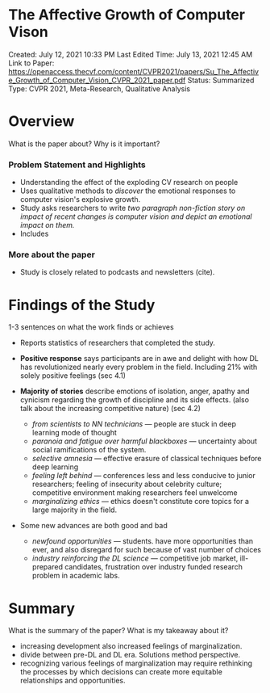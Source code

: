 # The Affective Growth of Computer Vison

Created: July 12, 2021 10:33 PM
Last Edited Time: July 13, 2021 12:45 AM
Link to Paper: https://openaccess.thecvf.com/content/CVPR2021/papers/Su_The_Affective_Growth_of_Computer_Vision_CVPR_2021_paper.pdf
Status: Summarized
Type: CVPR 2021, Meta-Research, Qualitative Analysis

# Overview

What is the paper about? Why is it important?

### Problem Statement and Highlights

- Understanding the effect of the exploding CV research on people
- Uses qualitative methods to *discover* the emotional responses to computer vision's explosive growth.
- Study asks researchers to write *two paragraph non-fiction story on impact of recent changes is computer vision and depict an emotional impact on them.*
- Includes

### More about the paper

- Study is closely related to podcasts and newsletters (cite).

# Findings of the Study

1-3 sentences on what the work finds or achieves

- Reports statistics of researchers that completed the study.
- **Positive response** says participants are in awe and delight with how DL has revolutionized nearly every problem in the field. Including 21% with solely positive feelings (sec 4.1)
- **Majority of stories** describe emotions of isolation, anger, apathy and cynicism regarding the growth of discipline and its side effects. (also talk about the increasing competitive nature) (sec 4.2)
    - *from scientists to NN technicians* — people are stuck in deep learning mode of thought
    - *paranoia and fatigue over harmful blackboxes* — uncertainty about social ramifications of the system.
    - *selective amnesia* — effective erasure of classical techniques before deep learning
    - *feeling left behind —* conferences less and less conducive to junior researchers; feeling of insecurity about celebrity culture; competitive environment making researchers feel unwelcome
    - *marginalizing ethics —* ethics doesn't constitute core topics for a large majority in the field.

- Some new advances are both good and bad
    - *newfound opportunities —* students. have more opportunities than ever, and also disregard for such because of vast number of choices
    - *industry reinforcing the DL science —* competitive job market, ill-prepared candidates, frustration over industry funded research problem in academic labs.

# Summary

What is the summary of the paper? What is my takeaway about it? 

- increasing development also increased feelings of marginalization.
- divide between pre-DL and DL era. Solutions method perspective.
- recognizing various feelings of marginalization may require rethinking the processes by which decisions can create more equitable relationships and opportunities.